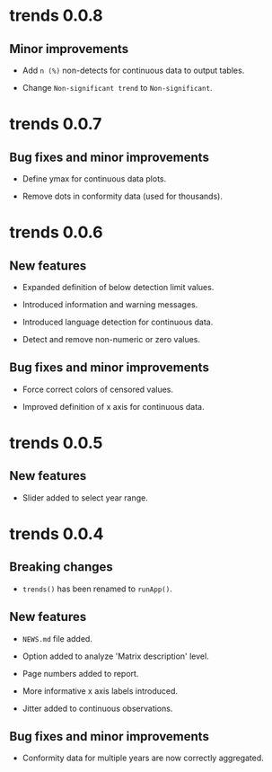 # trends 0.0.8

## Minor improvements

* Add `n (%)` non-detects for continuous data to output tables.

* Change `Non-significant trend` to `Non-significant`.


# trends 0.0.7

## Bug fixes and minor improvements

* Define ymax for continuous data plots.

* Remove dots in conformity data (used for thousands).


# trends 0.0.6

## New features

* Expanded definition of below detection limit values.

* Introduced information and warning messages.

* Introduced language detection for continuous data.

* Detect and remove non-numeric or zero values.

## Bug fixes and minor improvements

* Force correct colors of censored values.

* Improved definition of x axis for continuous data.


# trends 0.0.5

## New features

* Slider added to select year range.


# trends 0.0.4

## Breaking changes

* `trends()` has been renamed to `runApp()`.

## New features

* `NEWS.md` file added.

* Option added to analyze 'Matrix description' level.

* Page numbers added to report.

* More informative x axis labels introduced.

* Jitter added to continuous observations.

## Bug fixes and minor improvements

* Conformity data for multiple years are now correctly aggregated.
